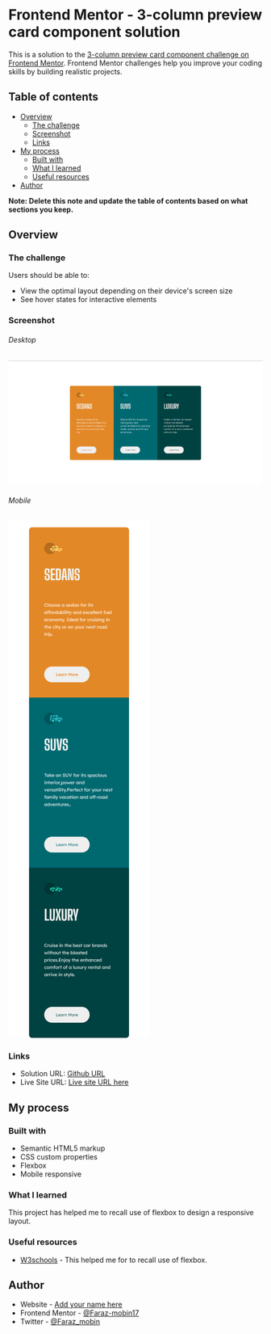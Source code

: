 # Frontend Mentor - 3-column preview card component solution

This is a solution to the [3-column preview card component challenge on Frontend Mentor](https://www.frontendmentor.io/challenges/3column-preview-card-component-pH92eAR2-). Frontend Mentor challenges help you improve your coding skills by building realistic projects. 

## Table of contents

- [Overview](#overview)
  - [The challenge](#the-challenge)
  - [Screenshot](#screenshot)
  - [Links](#links)
- [My process](#my-process)
  - [Built with](#built-with)
  - [What I learned](#what-i-learned)
  - [Useful resources](#useful-resources)
- [Author](#author)

**Note: Delete this note and update the table of contents based on what sections you keep.**

## Overview

### The challenge

Users should be able to:

- View the optimal layout depending on their device's screen size
- See hover states for interactive elements

### Screenshot
###### Desktop	
![](./screenshot.png)
###### Mobile
![](./screenshot_two.png)

### Links

- Solution URL: [Github URL](https://github.com/Faraz-mobin17/3-Column-Layout)
- Live Site URL: [Live site URL here](https://quizzical-beaver-cfc78b.netlify.app)

## My process

### Built with

- Semantic HTML5 markup
- CSS custom properties
- Flexbox
- Mobile responsive

### What I learned

This project has helped me to recall use of flexbox to design a responsive layout.

### Useful resources

- [W3schools](https://www.w3schools.com) - This helped me for to recall use of flexbox. 

## Author

- Website - [Add your name here](https://www.your-site.com)
- Frontend Mentor - [@Faraz-mobin17](https://www.frontendmentor.io/profile/Faraz-mobin17)
- Twitter - [@Faraz_mobin](https://twitter.com/Faraz_mobin)

